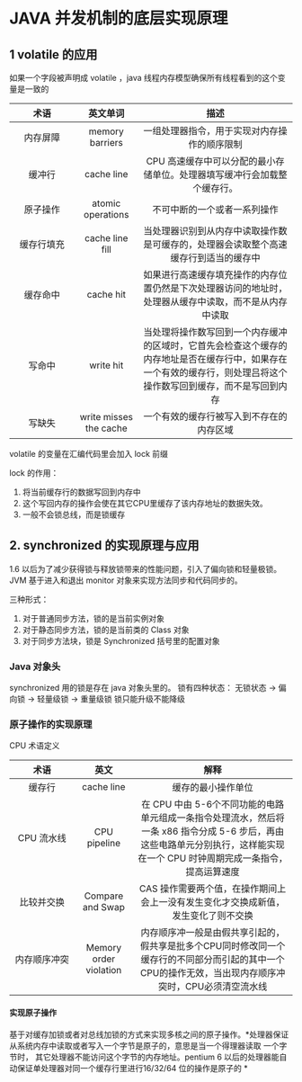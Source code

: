 # JAVA 并发机制的底层实现原理
## 1 volatile 的应用
如果一个字段被声明成 volatile ，java 线程内存模型确保所有线程看到的这个变量是一致的

| 术语 | 英文单词 | 描述 |
| :-----: | :-----:| :-----: |
| 内存屏障 | memory barriers |  一组处理器指令，用于实现对内存操作的顺序限制 |
| 缓冲行   | cache line     | CPU 高速缓存中可以分配的最小存储单位。处理器填写缓冲行会加载整个缓存行。|
| 原子操作 | atomic operations | 不可中断的一个或者一系列操作 |
| 缓存行填充 | cache line fill | 当处理器识别到从内存中读取操作数是可缓存的，处理器会读取整个高速缓存行到适当的缓存中 |
| 缓存命中 | cache hit | 如果进行高速缓存填充操作的内存位置仍然是下次处理器访问的地址时，处理器从缓存中读取，而不是从内存中读取 |
| 写命中 | write hit | 当处理将操作数写回到一个内存缓冲的区域时，它首先会检查这个缓存的内存地址是否在缓存行中，如果存在一个有效的缓存行，则处理吕将这个操作数写回到缓存，而不是写回到内存 |
| 写缺失 | write misses the cache | 一个有效的缓存行被写入到不存在的内存区域 |

volatile 的变量在汇编代码里会加入 lock 前缀 

lock 的作用：
1. 将当前缓存行的数据写回到内存中
2. 这个写回内存的操作会使在其它CPU里缓存了该内存地址的数据失效。
3. 一般不会锁总线，而是锁缓存

## 2. synchronized 的实现原理与应用
1.6 以后为了减少获得锁与释放锁带来的性能问题，引入了偏向锁和轻量极锁。JVM 基于进入和退出 monitor 对象来实现方法同步和代码同步的。


三种形式： 
1. 对于普通同步方法，锁的是当前实例对象
2. 对于静态同步方法，锁的是当前类的 Class 对象
3. 对于同步方法块，锁是 Synchronized 括号里的配置对象

### Java 对象头
synchronized 用的锁是存在 java 对象头里的。
锁有四种状态： 无锁状态 -> 偏向锁 -> 轻量级锁 -> 重量级锁 锁只能升级不能降级

  
### 原子操作的实现原理 

CPU 术语定义
<style> table th:first-of-type { width: 100px; } </style>
| 术语 | 英文 | 解释 |
| :-----------: | :------------: | :-----: |
| 缓存行 | cache line | 缓存的最小操作单位 |
| CPU 流水线 | CPU pipeline | 在 CPU 中由 5-6个不同功能的电路单元组成一条指令处理流水，然后将一条 x86 指令分成  5-6 步后，再由这些电路单元分别执行，这样能实现 在一个 CPU 时钟周期完成一条指令，提高运算速度 |
| 比较并交换 | Compare and Swap | CAS 操作需要两个值，在操作期间上会上一没有发生变化才交换成新值，发生变化了则不交换 |
| 内存顺序冲突 | Memory order violation | 内存顺序冲一般是由假共享引起的，假共享是批多个CPU同时修改同一个缓存行的不同部分而引起的其中一个CPU的操作无效，当出现内存顺序冲突时，CPU必须清空流水线|

#### 实现原子操作
基于对缓存加锁或者对总线加锁的方式来实现多核之间的原子操作。*处理器保证从系统内存中读取或者写入一个字节是原子的，意思是当一个得理器读取 一个字节时，
其它处理器不能访问这个字节的内存地址。pentium 6 以后的处理器能自动保证单处理器对同一个缓存行里进行16/32/64 位的操作是原子的 * 

 


